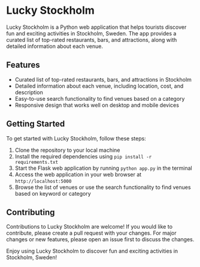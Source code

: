 # Lucky Stockholm

Lucky Stockholm is a Python web application that helps tourists discover fun and exciting activities in Stockholm, Sweden. The app provides a curated list of top-rated restaurants, bars, and attractions, along with detailed information about each venue.

## Features

- Curated list of top-rated restaurants, bars, and attractions in Stockholm
- Detailed information about each venue, including location, cost, and description
- Easy-to-use search functionality to find venues based on a category
- Responsive design that works well on desktop and mobile devices

## Getting Started

To get started with Lucky Stockholm, follow these steps:

1. Clone the repository to your local machine
2. Install the required dependencies using `pip install -r requirements.txt`
3. Start the Flask web application by running `python app.py` in the terminal
4. Access the web application in your web browser at `http://localhost:5000`
5. Browse the list of venues or use the search functionality to find venues based on keyword or category

## Contributing

Contributions to Lucky Stockholm are welcome! If you would like to contribute, please create a pull request with your changes. For major changes or new features, please open an issue first to discuss the changes.

Enjoy using Lucky Stockholm to discover fun and exciting activities in Stockholm, Sweden!
